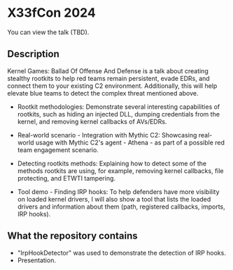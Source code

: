 # X33fCon 2024

You can view the talk (TBD).

## Description

Kernel Games: Ballad Of Offense And Defense is a talk about creating stealthy rootkits to help red teams remain persistent, evade EDRs, and connect them to your existing C2 environment. Additionally, this will help elevate blue teams to detect the complex threat mentioned above.

- Rootkit methodologies: Demonstrate several interesting capabilities of rootkits, such as hiding an injected DLL, dumping credentials from the kernel, and removing kernel callbacks of AVs/EDRs.

- Real-world scenario - Integration with Mythic C2: Showcasing real-world usage with Mythic C2's agent - Athena - as part of a possible red team engagement scenario.

- Detecting rootkits methods: Explaining how to detect some of the methods rootkits are using, for example, removing kernel callbacks, file protecting, and ETWTI tampering.

- Tool demo - Finding IRP hooks: To help defenders have more visibility on loaded kernel drivers, I will also show a tool that lists the loaded drivers and information about them (path, registered callbacks, imports, IRP hooks).

## What the repository contains

- "IrpHookDetector" was used to demonstrate the detection of IRP hooks.
- Presentation.
